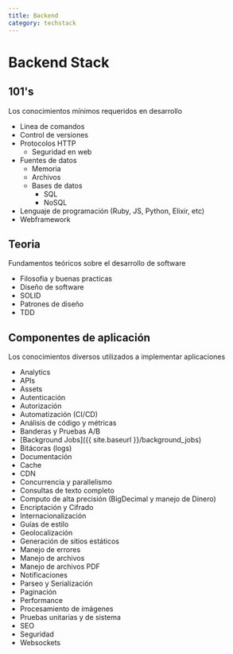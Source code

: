 ```yaml
---
title: Backend
category: techstack
---
```

# Backend Stack

## 101's
Los conocimientos mínimos requeridos en desarrollo
- Linea de comandos
- Control de versiones
- Protocolos HTTP
  - Seguridad en web
- Fuentes de datos
  - Memoria
  - Archivos
  - Bases de datos
    - SQL
    - NoSQL
- Lenguaje de programación (Ruby, JS, Python, Elixir, etc)
- Webframework

## Teoria
Fundamentos teóricos sobre el desarrollo de software
- Filosofia y buenas practicas
- Diseño de software
- SOLID
- Patrones de diseño
- TDD

## Componentes de aplicación
Los conocimientos diversos utilizados a implementar aplicaciones
- Analytics
- APIs
- Assets
- Autenticación
- Autorización
- Automatización (CI/CD)
- Análisis de código y métricas
- Banderas y Pruebas A/B
- [Background Jobs]({{ site.baseurl }}/background_jobs)
- Bitácoras (logs)
- Documentación
- Cache
- CDN
- Concurrencia y parallelismo
- Consultas de texto completo
- Computo de alta precisión (BigDecimal y manejo de Dinero)
- Encriptación y Cifrado
- Internacionalización
- Guías de estilo
- Geolocalización
- Generación de sitios estáticos
- Manejo de errores
- Manejo de archivos
- Manejo de archivos PDF
- Notificaciones
- Parseo y Serialización
- Paginación
- Performance
- Procesamiento de imágenes
- Pruebas unitarias y de sistema
- SEO
- Seguridad
- Websockets
